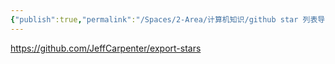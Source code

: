 ```yaml
---
{"publish":true,"permalink":"/Spaces/2-Area/计算机知识/github star 列表导出.md","created":"2025-06-20","modified":"2025-06-20","cssclasses":""}
---
```



https://github.com/JeffCarpenter/export-stars
